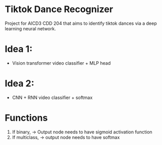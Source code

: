 # Tiktok Dance Recognizer 
Project for AICD3 CDD 204 that aims to identify tiktok dances via a deep learning neural network.


# Idea 1: 
* Vision transformer video classifier + MLP head


# Idea 2: 
* CNN + RNN video classifier + softmax 


# Functions 
1) If binary, -> Output node needs to have sigmoid activation function
2) If multiclass, -> output node needs to have softmax 